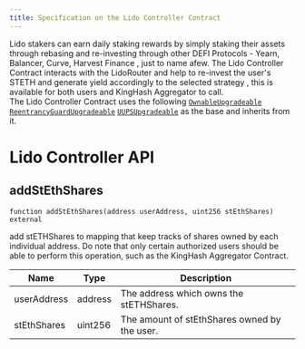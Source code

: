 ```yaml
---
title: Specification on the Lido Controller Contract
---
```


 Lido stakers can earn daily staking rewards by simply staking their assets through rebasing and re-investing through other DEFI Protocols - Yearn, Balancer, Curve, Harvest Finance , just to name afew. The Lido Controller Contract interacts with the LidoRouter and help to re-invest the user's STETH and generate yield accordingly to the selected strategy , this is available for both users and KingHash Aggregator to call.  
 The Lido Controller Contract uses the following 
 [`OwnableUpgradeable`](https://github.com/OpenZeppelin/openzeppelin-contracts-upgradeable/blob/master/contracts/access/OwnableUpgradeable.sol) 
 [`ReentrancyGuardUpgradeable`](https://github.com/OpenZeppelin/openzeppelin-contracts-upgradeable/blob/master/contracts/security/ReentrancyGuardUpgradeable.sol) 
 [`UUPSUpgradeable`](https://github.com/OpenZeppelin/openzeppelin-contracts-upgradeable/blob/master/contracts/proxy/utils/UUPSUpgradeable.sol) 
 as the base and inherits from it.

# Lido Controller API

## **addStEthShares**

`function addStEthShares(address userAddress, uint256 stEthShares) external`

add stETHShares to mapping that keep tracks of shares owned by each individual address. Do note that only certain authorized users should be able to perform this operation, such as the KingHash Aggregator Contract.

| Name                  | Type        | Description                           | 
| --------------------- | ------------| -----------------------------------   |
| userAddress           | address     | The address which owns the stETHShares.
| stEthShares           | uint256     | The amount of stEthShares owned by the user. 

